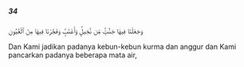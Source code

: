 ##### 34

<span class="ayah">وَجَعَلْنَا فِيهَا جَنَّٰتٍۢ مِّن نَّخِيلٍۢ وَأَعْنَٰبٍۢ وَفَجَّرْنَا فِيهَا مِنَ ٱلْعُيُونِ</span>

<span class="ayah_translation">Dan Kami jadikan padanya kebun-kebun kurma dan anggur dan Kami pancarkan padanya beberapa mata air,</span>
